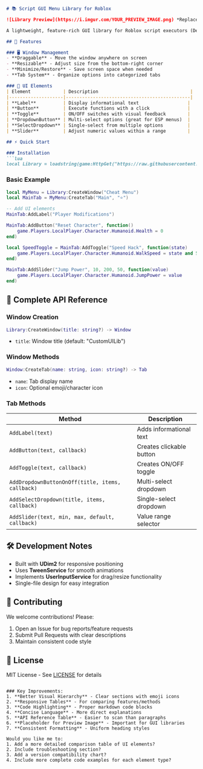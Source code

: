 ```markdown
# 📚 Script GUI Menu Library for Roblox

![Library Preview](https://i.imgur.com/YOUR_PREVIEW_IMAGE.png) *Replace with actual preview image*

A lightweight, feature-rich GUI library for Roblox script executors (Delta, Fluxus, Synapse, etc.) that simplifies creating interactive menus with a modern dark theme.

## 🌟 Features

### 🖥️ Window Management
- **Draggable** - Move the window anywhere on screen
- **Resizable** - Adjust size from the bottom-right corner
- **Minimize/Restore** - Save screen space when needed
- **Tab System** - Organize options into categorized tabs

### 🎨 UI Elements
| Element            | Description                                  |
|--------------------|----------------------------------------------|
| **Label**          | Display informational text                  |
| **Button**         | Execute functions with a click              |
| **Toggle**         | ON/OFF switches with visual feedback        |
| **DropdownButton** | Multi-select options (great for ESP menus)  |
| **SelectDropdown** | Single-select from multiple options         |
| **Slider**         | Adjust numeric values within a range        |

## ⚡ Quick Start

### Installation
```lua
local Library = loadstring(game:HttpGet("https://raw.githubusercontent.com/dhsoares01/Script-library-/main/Library.lua"))()
```

### Basic Example
```lua
local MyMenu = Library:CreateWindow("Cheat Menu")
local MainTab = MyMenu:CreateTab("Main", "⭐")

-- Add UI elements
MainTab:AddLabel("Player Modifications")

MainTab:AddButton("Reset Character", function()
    game.Players.LocalPlayer.Character.Humanoid.Health = 0
end)

local SpeedToggle = MainTab:AddToggle("Speed Hack", function(state)
    game.Players.LocalPlayer.Character.Humanoid.WalkSpeed = state and 50 or 16
end)

MainTab:AddSlider("Jump Power", 10, 200, 50, function(value)
    game.Players.LocalPlayer.Character.Humanoid.JumpPower = value
end)
```

## 📖 Complete API Reference

### Window Creation
```lua
Library:CreateWindow(title: string?) -> Window
```
- `title`: Window title (default: "CustomUILib")

### Window Methods
```lua
Window:CreateTab(name: string, icon: string?) -> Tab
```
- `name`: Tab display name
- `icon`: Optional emoji/character icon

### Tab Methods
| Method                          | Description                                  |
|---------------------------------|----------------------------------------------|
| `AddLabel(text)`               | Adds informational text                     |
| `AddButton(text, callback)`    | Creates clickable button                    |
| `AddToggle(text, callback)`    | Creates ON/OFF toggle                       |
| `AddDropdownButtonOnOff(title, items, callback)` | Multi-select dropdown             |
| `AddSelectDropdown(title, items, callback)` | Single-select dropdown            |
| `AddSlider(text, min, max, default, callback)` | Value range selector           |

## 🛠️ Development Notes
- Built with **UDim2** for responsive positioning
- Uses **TweenService** for smooth animations
- Implements **UserInputService** for drag/resize functionality
- Single-file design for easy integration

## 🤝 Contributing
We welcome contributions! Please:
1. Open an Issue for bug reports/feature requests
2. Submit Pull Requests with clear descriptions
3. Maintain consistent code style

## 📜 License
MIT License - See [LICENSE](https://github.com/dhsoares01/Script-library-/blob/main/LICENSE) for details
```

### Key Improvements:
1. **Better Visual Hierarchy** - Clear sections with emoji icons
2. **Responsive Tables** - For comparing features/methods
3. **Code Highlighting** - Proper markdown code blocks
4. **Concise Language** - More direct explanations
5. **API Reference Table** - Easier to scan than paragraphs
6. **Placeholder for Preview Image** - Important for GUI libraries
7. **Consistent Formatting** - Uniform heading styles

Would you like me to:
1. Add a more detailed comparison table of UI elements?
2. Include troubleshooting section?
3. Add a version compatibility chart?
4. Include more complete code examples for each element type?
